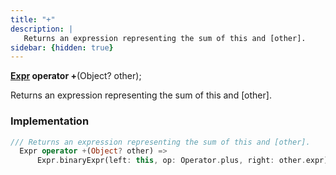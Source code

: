 ```yaml
---
title: "+"
description: |
   Returns an expression representing the sum of this and [other].
sidebar: {hidden: true}
---
```

<span class="dart-code"><strong>[Expr] operator +</strong>(<span class="nobr">Object? other</span>);</span>

 Returns an expression representing the sum of this and [other].
### Implementation
```dart
/// Returns an expression representing the sum of this and [other].
  Expr operator +(Object? other) =>
      Expr.binaryExpr(left: this, op: Operator.plus, right: other.expr);
```

[Expr]: /reference/classes/expr/